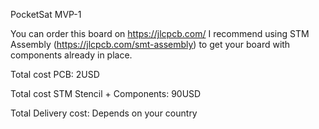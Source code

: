 PocketSat MVP-1

You can order this board on https://jlcpcb.com/
I recommend using STM Assembly (https://jlcpcb.com/smt-assembly) to get your board with components already in place.

Total cost PCB: 2USD

Total cost STM Stencil + Components: 90USD

Total Delivery cost: Depends on your country

